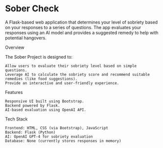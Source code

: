 # Sober Check

A Flask-based web application that determines your level of sobriety based on your responses to a series of questions. The app evaluates your responses using an AI model and provides a suggested remedy to help with potential hangovers.

Overview

The Sober Project is designed to:

    Allow users to evaluate their sobriety level based on simple questions.
    Leverage AI to calculate the sobriety score and recommend suitable remedies (like food suggestions).
    Provide an interactive and user-friendly experience.

Features

    Responsive UI built using Bootstrap.
    Backend powered by Flask.
    AI-based evaluation using OpenAI API.

Tech Stack

    Frontend: HTML, CSS (via Bootstrap), JavaScript
    Backend: Flask (Python)
    AI: OpenAI GPT-4 for sobriety evaluation
    Database: None (currently stores responses in memory)
